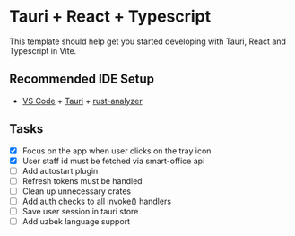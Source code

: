 # Tauri + React + Typescript

This template should help get you started developing with Tauri, React and Typescript in Vite.

## Recommended IDE Setup

- [VS Code](https://code.visualstudio.com/) + [Tauri](https://marketplace.visualstudio.com/items?itemName=tauri-apps.tauri-vscode) + [rust-analyzer](https://marketplace.visualstudio.com/items?itemName=rust-lang.rust-analyzer)

## Tasks

- [x] Focus on the app when user clicks on the tray icon
- [x] User staff id must be fetched via smart-office api
- [ ] Add autostart plugin
- [ ] Refresh tokens must be handled
- [ ] Clean up unnecessary crates
- [ ] Add auth checks to all invoke() handlers
- [ ] Save user session in tauri store
- [ ] Add uzbek language support
